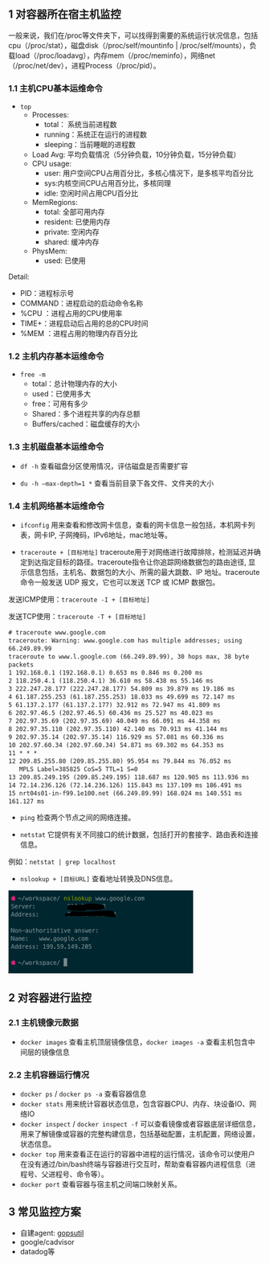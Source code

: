 ## 1 对容器所在宿主机监控
一般来说，我们在/proc等文件夹下，可以找得到需要的系统运行状况信息，包括cpu（/proc/stat），磁盘disk（/proc/self/mountinfo | /proc/self/mounts），负载load（/proc/loadavg），内存mem（/proc/meminfo），网络net（/proc/net/dev），进程Process（/proc/pid）。
### 1.1 主机CPU基本运维命令
- `top`
    - Processes: 
        - total： 系统当前进程数
        - running：系统正在运行的进程数
        - sleeping：当前睡眠的进程数
    - Load Avg: 平均负载情况（5分钟负载，10分钟负载，15分钟负载）
    - CPU usage:
        - user: 用户空间CPU占用百分比，多核心情况下，是多核平均百分比
        - sys:内核空间CPU占用百分比，多核同理
        - idle: 空闲时间占用CPU百分比
    - MemRegions:
        - total: 全部可用内存
        - resident: 已使用内存
        - private: 空闲内存
        - shared: 缓冲内存
    - PhysMem: 
        - used: 已使用

Detail:
- PID：进程标示号
- COMMAND：进程启动的启动命令名称
- %CPU ：进程占用的CPU使用率
- TIME+：进程启动后占用的总的CPU时间
- %MEM ：进程占用的物理内存百分比

### 1.2 主机内存基本运维命令
- `free -m`
    - total：总计物理内存的大小
    - used：已使用多大
    - free：可用有多少
    - Shared：多个进程共享的内存总额
    - Buffers/cached：磁盘缓存的大小

### 1.3 主机磁盘基本运维命令
- `df -h`
查看磁盘分区使用情况，评估磁盘是否需要扩容

- `du -h –max-depth=1 *`
查看当前目录下各文件、文件夹的大小

### 1.4 主机网络基本运维命令
- `ifconfig`
用来查看和修改网卡信息，查看的网卡信息一般包括，本机网卡列表，网卡IP, 子网掩码，IPv6地址，mac地址等。

- `traceroute + [目标地址]`
traceroute用于对网络进行故障排除，检测延迟并确定到达指定目标的路径。traceroute指令让你追踪网络数据包的路由途径, 显示信息包括，主机名、数据包的大小、所需的最大跳数、IP 地址。traceroute 命令一般发送 UDP 报文，它也可以发送 TCP 或 ICMP 数据包。

发送ICMP使用：`traceroute -I + [目标地址]`

发送TCP使用：`traceroute -T + [目标地址]`

```shell
# traceroute www.google.com
traceroute: Warning: www.google.com has multiple addresses; using 66.249.89.99
traceroute to www.l.google.com (66.249.89.99), 30 hops max, 38 byte packets
1 192.168.0.1 (192.168.0.1) 0.653 ms 0.846 ms 0.200 ms
2 118.250.4.1 (118.250.4.1) 36.610 ms 58.438 ms 55.146 ms
3 222.247.28.177 (222.247.28.177) 54.809 ms 39.879 ms 19.186 ms
4 61.187.255.253 (61.187.255.253) 18.033 ms 49.699 ms 72.147 ms
5 61.137.2.177 (61.137.2.177) 32.912 ms 72.947 ms 41.809 ms
6 202.97.46.5 (202.97.46.5) 60.436 ms 25.527 ms 40.023 ms
7 202.97.35.69 (202.97.35.69) 40.049 ms 66.091 ms 44.358 ms
8 202.97.35.110 (202.97.35.110) 42.140 ms 70.913 ms 41.144 ms
9 202.97.35.14 (202.97.35.14) 116.929 ms 57.081 ms 60.336 ms
10 202.97.60.34 (202.97.60.34) 54.871 ms 69.302 ms 64.353 ms
11 * * *
12 209.85.255.80 (209.85.255.80) 95.954 ms 79.844 ms 76.052 ms
   MPLS Label=385825 CoS=5 TTL=1 S=0
13 209.85.249.195 (209.85.249.195) 118.687 ms 120.905 ms 113.936 ms
14 72.14.236.126 (72.14.236.126) 115.843 ms 137.109 ms 186.491 ms
15 nrt04s01-in-f99.1e100.net (66.249.89.99) 168.024 ms 140.551 ms 161.127 ms
```

- `ping`
检查两个节点之间的网络连接。

- `netstat`
它提供有关不同接口的统计数据，包括打开的套接字、路由表和连接信息。

例如：`netstat | grep localhost`

- `nslookup + [目标URL]`
查看地址转换及DNS信息。

![](./examples/docker/container-host-ops/img/nslookup-case.png)

## 2 对容器进行监控
### 2.1 主机镜像元数据
- `docker images` 查看主机顶层镜像信息，`docker images -a` 查看主机包含中间层的镜像信息

### 2.2 主机容器运行情况
- `docker ps` / `docker ps -a` 查看容器信息
- `docker stats` 用来统计容器状态信息，包含容器CPU、内存、块设备IO、网络IO
- `docker inspect` / `docker inspect -f` 可以查看镜像或者容器底层详细信息，用来了解镜像或容器的完整构建信息，包括基础配置，主机配置，网络设置，状态信息。
- `docker top` 用来查看正在运行的容器中进程的运行情况，该命令可以使用户在没有通过/bin/bash终端与容器进行交互时，帮助查看容器内进程信息（进程号、父进程号、命令等）。
- `docker port` 查看容器与宿主机之间端口映射关系。

## 3 常见监控方案
- 自建agent: [gopsutil](https://github.com/shirou/gopsutil)
- google/cadvisor
- datadog等

